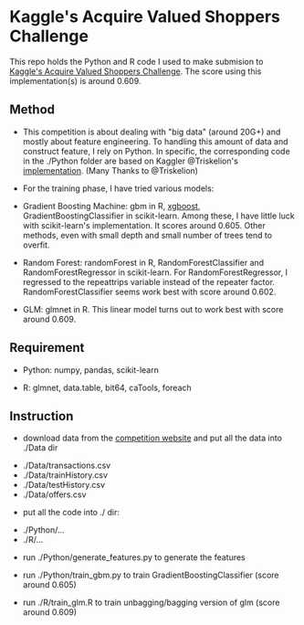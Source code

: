 # Kaggle's Acquire Valued Shoppers Challenge
  
This repo holds the Python and R code I used to make submision to [Kaggle's Acquire Valued Shoppers Challenge](http://www.kaggle.com/c/acquire-valued-shoppers-challenge). The score using this implementation(s) is around 0.609.


## Method

* This competition is about dealing with "big data" (around 20G+) and mostly about feature engineering. To handling this amount of data and construct feature, I rely on Python. In specific, the corresponding code in the ./Python folder are based on Kaggler @Triskelion's [implementation](http://mlwave.com/predicting-repeat-buyers-vowpal-wabbit/). (Many Thanks to @Triskelion)

* For the training phase, I have tried various models: 

 - Gradient Boosting Machine: gbm in R, [xgboost](https://github.com/tqchen/xgboost), GradientBoostingClassifier in scikit-learn. Among these, I have little luck with scikit-learn's implementation. It scores around 0.605. Other methods, even with small depth and small number of trees tend to overfit.
 
 - Random Forest: randomForest in R, RandomForestClassifier and RandomForestRegressor in scikit-learn. For RandomForestRegressor, I regressed to the repeattrips variable instead of the repeater factor. RandomForestClassifier seems work best with score around 0.602.
 
 - GLM: glmnet in R. This linear model turns out to work best with score around 0.609.


## Requirement

- Python: numpy, pandas, scikit-learn

- R: glmnet, data.table, bit64, caTools, foreach
  
  
## Instruction

* download data from the [competition website](http://www.kaggle.com/c/acquire-valued-shoppers-challenge/data) and put all the data into ./Data dir
 - ./Data/transactions.csv
 - ./Data/trainHistory.csv
 - ./Data/testHistory.csv
 - ./Data/offers.csv
 
* put all the code into ./ dir:
 - ./Python/...
 - ./R/... 
 
* run ./Python/generate_features.py to generate the features

* run ./Python/train_gbm.py to train GradientBoostingClassifier (score around 0.605)

* run ./R/train_glm.R to train unbagging/bagging version of glm (score around 0.609)